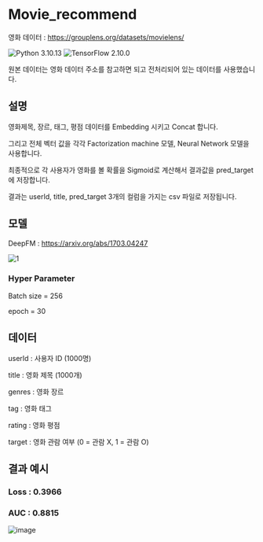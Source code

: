 # Movie_recommend

영화 데이터 : https://grouplens.org/datasets/movielens/

![Python 3.10.13](https://img.shields.io/badge/python-3.10.13-blue.svg)
![TensorFlow 2.10.0](https://img.shields.io/badge/TensorFlow-2.10.0-orange.svg)

원본 데이터는 영화 데이터 주소를 참고하면 되고 전처리되어 있는 데이터를 사용했습니다.

## 설명

영화제목, 장르, 태그, 평점 데이터를 Embedding 시키고 Concat 합니다.

그리고 전체 벡터 값을 각각 Factorization machine 모델, Neural Network 모델을 사용합니다.

최종적으로 각 사용자가 영화를 볼 확률을 Sigmoid로 계산해서 결과값을 pred_target에 저장합니다.

결과는 userId, title, pred_target 3개의 컬럼을 가지는 csv 파일로 저장됩니다.


## 모델
DeepFM : https://arxiv.org/abs/1703.04247

![1](https://github.com/k-3730/Movie_recommend/assets/45035923/efb3a554-db2f-46f7-a96d-39fd168f8391)

### Hyper Parameter

Batch size = 256

epoch = 30


## 데이터
userId : 사용자 ID (1000명)

title : 영화 제목 (1000개)

genres : 영화 장르

tag : 영화 태그

rating : 영화 평점

target : 영화 관람 여부 (0 = 관람 X, 1 = 관람 O)

## 결과 예시
### Loss : 0.3966
### AUC  : 0.8815

![image](https://github.com/k-3730/Movie_recommend/assets/45035923/50970e21-c60d-4ccb-b937-9c8234b96179)
